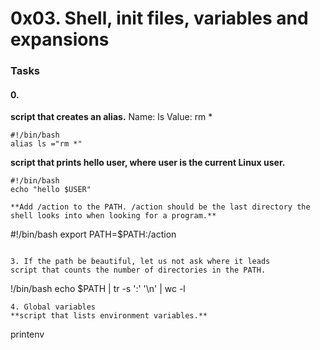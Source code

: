 # 0x03. Shell, init files, variables and expansions
### Tasks
#### 0. <o>
**script that creates an alias.**
Name: ls
Value: rm *

```
#!/bin/bash
alias ls ="rm *"
```
**script that prints hello user, where user is the current Linux user.**

```
#!/bin/bash
echo "hello $USER"

**Add /action to the PATH. /action should be the last directory the shell looks into when looking for a program.**
```
#!/bin/bash
export PATH=$PATH:/action
```

3. If the path be beautiful, let us not ask where it leads
script that counts the number of directories in the PATH.
```
!/bin/bash
echo $PATH | tr -s ':' '\n' | wc -l
```
4. Global variables
**script that lists environment variables.**
```
printenv
```

